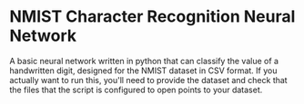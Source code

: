 # NMIST Character Recognition Neural Network

A basic neural network written in python that can classify the value of a handwritten digit, designed for the NMIST dataset in CSV format. If you actually want to run this, you'll need to provide the dataset and check that the files that the script is configured to open points to your dataset.
